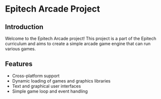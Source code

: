# Epitech Arcade Project

## Introduction
Welcome to the Epitech Arcade project! This project is a part of the Epitech curriculum and aims to create a simple arcade game engine that can run various games.

## Features
- Cross-platform support
- Dynamic loading of games and graphics libraries
- Text and graphical user interfaces
- Simple game loop and event handling

